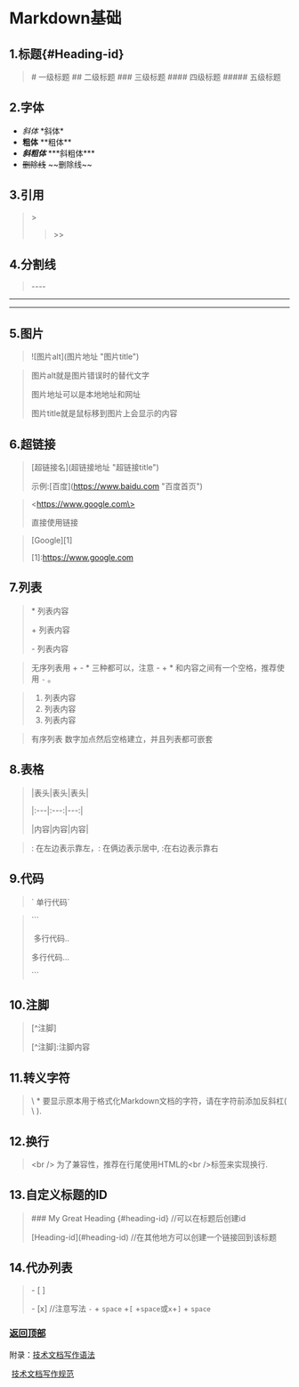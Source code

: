 # Markdown基础
## 1.标题{#Heading-id}

>\# 一级标题
>\#\# 二级标题
>\#\#\# 三级标题
>\#\#\#\# 四级标题
>\#\#\#\#\# 五级标题

## 2.字体

*  *斜体*       \*斜体\* 
*  **粗体**       \*\*粗体\*\*
*  ***斜粗体***   \*\*\*斜粗体\*\*\*
*  ~~删除线~~   \~\~删除线\~\~

## 3.引用

>\>
>
>>\>\>

## 4.分割线

> \-\-\-\-

***

---

## 5.图片

> !\[图片alt\](图片地址 "图片title")

> 图片alt就是图片错误时的替代文字
>
> 图片地址可以是本地地址和网址
>
> 图片title就是鼠标移到图片上会显示的内容

## 6.超链接

> \[超链接名\](超链接地址 "超链接title")
>
> 示例:\[百度\](https://www.baidu.com "百度首页")

> \<https://www.google.com\>
>
> 直接使用链接

>\[Google\]\[1\]
>
>\[1\]:https://www.google.com

## 7.列表

> \* 列表内容
>
> \+ 列表内容
>
> \- 列表内容

>无序列表用 + - * 三种都可以，注意 - + * 和内容之间有一个空格，推荐使用 `-` 。

> 1. 列表内容
> 2. 列表内容
> 3. 列表内容

> 有序列表 数字加点然后空格建立，并且列表都可嵌套

## 8.表格

> \|表头\|表头\|表头\|
>
> \|:---|:---:\|---:\|
>
>  \|内容\|内容\|内容\|

>: 在左边表示靠左，: 在俩边表示居中, :在右边表示靠右

## 9.代码

> \` 单行代码\`

> \`\`\`
>
> ​	多行代码..
>
>    多行代码...
>
> \`\`\`

## 10.注脚

>\[^注脚\]
>
>\[^注脚\]:注脚内容

## 11.转义字符

> \ * 要显示原本用于格式化Markdown文档的字符，请在字符前添加反斜杠( \\ ).

## 12.换行

> \<br /\>   为了兼容性，推荐在行尾使用HTML的\<br />标签来实现换行.

## 13.自定义标题的ID

> \#\#\# My Great Heading {#heading-id}      //可以在标题后创建id
>
> \[Heading-id\](#heading-id)                       //在其他地方可以创建一个链接回到该标题

## 14.代办列表

> \- \[ \]    
>
> \- \[x\]     //注意写法 `-` + `space` +`[` +`space`或`x`+`]` + `space`

### [返回顶部](#Heading-id)

附录：[技术文档写作语法](https://www.jianshu.com/p/3b638180e42c "简书链接") 

​			  [技术文档写作规范](https://github.com/ruanyf/document-style-guide "阮一峰中文技术文档的写作规范")

